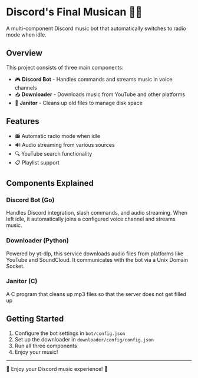 # Discord's Final Musican 🎵🤖

A multi-component Discord music bot that automatically switches to radio mode when idle.

## Overview

This project consists of three main components:

-   🎮 **Discord Bot** - Handles commands and streams music in voice channels
-   📥 **Downloader** - Downloads music from YouTube and other platforms
-   🧹 **Janitor** - Cleans up old files to manage disk space

## Features

-   📻 Automatic radio mode when idle
-   🔊 Audio streaming from various sources
-   🔍 YouTube search functionality
-   📋 Playlist support

## Components Explained

### Discord Bot (Go)

Handles Discord integration, slash commands, and audio streaming. When left idle, it automatically joins a configured voice channel and streams music.

### Downloader (Python)

Powered by yt-dlp, this service downloads audio files from platforms like YouTube and SoundCloud. It communicates with the bot via a Unix Domain Socket.

### Janitor (C)

A C program that cleans up mp3 files so that the server does not get filled up

## Getting Started

1. Configure the bot settings in `bot/config.json`
2. Set up the downloader in `downloader/config/config.json`
3. Run all three components
4. Enjoy your music!

---

🎵 Enjoy your Discord music experience! 🎵
